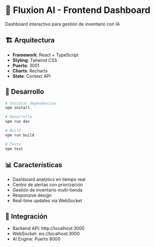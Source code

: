 # 🎨 Fluxion AI - Frontend Dashboard

Dashboard interactivo para gestión de inventario con IA

## 🏗️ Arquitectura
- **Framework**: React + TypeScript  
- **Styling**: Tailwind CSS
- **Puerto**: 3001
- **Charts**: Recharts
- **State**: Context API

## 🚀 Desarrollo

```bash
# Instalar dependencias
npm install

# Desarrollo
npm run dev

# Build
npm run build

# Tests
npm test
```

## 📊 Características
- Dashboard analytics en tiempo real
- Centro de alertas con priorización
- Gestión de inventario multi-tienda
- Responsive design
- Real-time updates via WebSocket

## 🔗 Integración
- Backend API: http://localhost:3000
- WebSocket: ws://localhost:3000
- AI Engine: Puerto 8000
